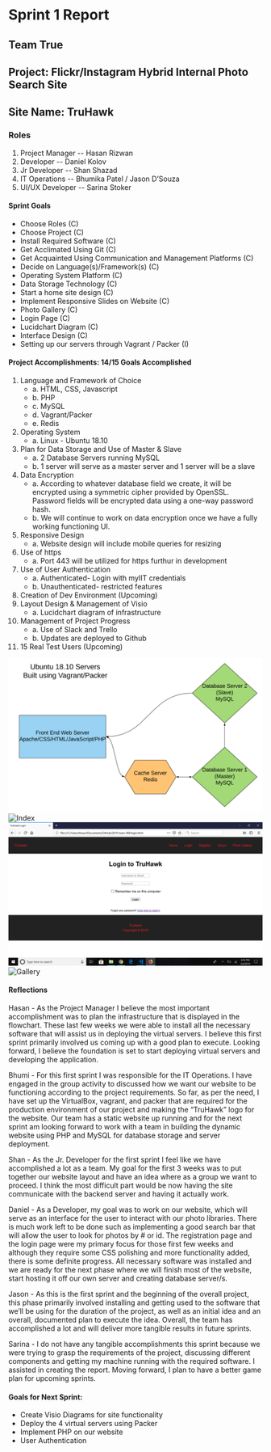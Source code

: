 # Sprint 1 Report
## Team True
## Project: Flickr/Instagram Hybrid Internal Photo Search Site
## Site Name: TruHawk
### Roles
1. Project Manager -- Hasan Rizwan
2. Developer -- Daniel Kolov
3. Jr Developer -- Shan Shazad
4. IT Operations -- Bhumika Patel / Jason D’Souza
5. UI/UX Developer -- Sarina Stoker
#### Sprint Goals
- Choose Roles (C)
- Choose Project (C)
- Install Required Software (C)
- Get Acclimated Using Git (C)
- Get Acquainted Using Communication and Management Platforms (C)
- Decide on Language(s)/Framework(s) (C)
- Operating System Platform (C)
- Data Storage Technology (C)
- Start a home site design (C)
- Implement Responsive Slides on Website (C)
- Photo Gallery (C)
- Login Page (C)
- Lucidchart Diagram (C)
- Interface Design (C)
- Setting up our servers through Vagrant / Packer (I) 
#### Project Accomplishments: 14/15 Goals Accomplished
1. Language and Framework of Choice
   - a. HTML, CSS, Javascript
   - b. PHP
   - c. MySQL
   - d. Vagrant/Packer
   - e. Redis
2. Operating System
   - a. Linux - Ubuntu 18.10
3. Plan for Data Storage and Use of Master & Slave
   - a. 2 Database Servers running MySQL
   - b. 1 server will serve as a master server and 1 server will be a slave
4. Data Encryption
   - a. According to whatever database field we create, it will be encrypted using a symmetric cipher provided by OpenSSL. Password fields will be encrypted data using a one-way password hash.
   - b. We will continue to work on data encryption once we have a fully working functioning UI. 
5. Responsive Design
   - a. Website design will include mobile queries for resizing
6. Use of https
   - a. Port 443 will be utilized for https furthur in development
7. Use of User Authentication
   - a. Authenticated- Login with myIIT credentials
   - b. Unauthenticated- restricted features
8. Creation of Dev Environment (Upcoming)
9. Layout Design & Management of Visio 
   - a. Lucidchart diagram of infrastructure 
10. Management of Project Progress
    - a. Use of Slack and Trello
    - b. Updates are deployed to Github
11. 15 Real Test Users (Upcoming)

![Infrastructure](images/infrastructure.png "Infrastructure")
![Index](images/index.png "Index")
![Login](images/login.png "Login")
![Gallery](images/gallery.png "Gallery")
#### Reflections
Hasan - As the Project Manager I believe the most important accomplishment was to plan the infrastructure that is displayed in the flowchart. These last few weeks we were able to install all the necessary software that will assist us in deploying the virtual servers. I believe this first sprint primarily involved us coming up with a good plan to execute. Looking forward, I believe the foundation is set to start deploying virtual servers and developing the application. 

Bhumi - For this first sprint I was responsible for the IT Operations. I have engaged in the group activity to discussed how we want our website to be functioning according to the project requirements. So far, as per the need, I have set up the VirtualBox, vagrant, and packer that are required for the production environment of our project and making the “TruHawk” logo for the website. Our team has a static website up running and for the next sprint am looking forward to work with a team in building the dynamic website using PHP and MySQL for database storage and server deployment.

Shan - As the Jr. Developer for the first sprint I feel like we have accomplished a lot as a team. My goal for the first 3 weeks was to put together our website layout and have an idea where as a group we want to proceed. I think the most difficult part would be now having the site communicate with the backend server and having it actually work. 

Daniel - As a Developer, my goal was to work on our website, which will serve as an interface for the user to interact with our photo libraries. There is much work left to be done such as implementing a good search bar that will allow the user to look for photos by # or id. The registration page and the login page were my primary focus for those first few weeks and although they require some CSS polishing and more functionality added, there is some definite progress. All necessary software was installed and we are ready for the next phase where we will finish most of the website, start hosting it off our own server and creating database server/s.

Jason - As this is the first sprint and the beginning of the overall project, this phase primarily involved installing and getting used to the software that we’ll be using for the duration of the project, as well as an initial idea and an overall, documented plan to execute the idea. Overall, the team has accomplished a lot and will deliver more tangible results in future sprints.

Sarina - I do not have any tangible accomplishments this sprint because we were trying to grasp the requirements of the project, discussing different components and getting my machine running with the required software. I assisted in creating the report. Moving forward, I plan to have a better game plan for upcoming sprints.

#### Goals for Next Sprint:
- Create Visio Diagrams for site functionality
- Deploy the 4 virtual servers using Packer
- Implement PHP on our website 
- User Authentication
